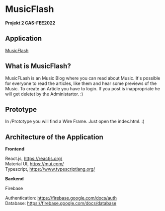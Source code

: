 # MusicFlash
**Projekt 2 CAS-FEE2022**

## Application

[MusicFlash](https://musicflash-e89f2.web.app/)

## What is MusicFlash?

MusicFLash is an Music Blog where you can read about Music. It's possible for everyone to read the articles, like them and hear some previews of the Music. To create an Article you have to login. If you post is inappropriate he will get deletet by the Administartor. :)

## Prototype

In /Prototype you will find a Wire Frame. Just open the index.html. :)

## Architecture of the Application

**Frontend**

React.js, https://reactjs.org/ <br/>
Material UI, https://mui.com/ <br/>
Typescript, https://www.typescriptlang.org/ <br/>

**Backend**

Firebase

Authentication: https://firebase.google.com/docs/auth <br/>
Database: https://firebase.google.com/docs/database <br/>

